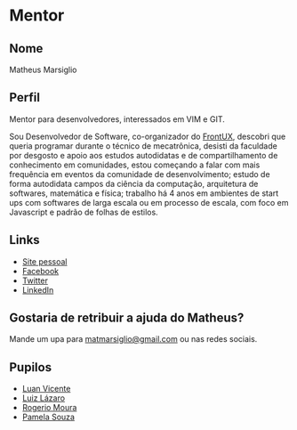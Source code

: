 # Mentor

## Nome

Matheus Marsiglio

## Perfil

Mentor para desenvolvedores, interessados em VIM e GIT.

Sou Desenvolvedor de Software, co-organizador do [FrontUX](http://www.blog.frontux.com), descobri que queria programar durante o técnico de mecatrônica, desisti da faculdade por desgosto e apoio aos estudos autodidatas e de compartilhamento de conhecimento em comunidades, estou começando a falar com mais frequência em eventos da comunidade de desenvolvimento;
estudo de forma autodidata campos da ciência da computação, arquitetura de softwares, matemática e física; trabalho há 4 anos em ambientes de start ups com softwares de larga escala ou em processo de escala, com foco em Javascript e padrão de folhas de estilos.

## Links

* [Site pessoal](http://heymathe.us)
* [Facebook](https://www.facebook.com/matheusmarsiglio)
* [Twitter](https://twitter.com/matmarsiglio)
* [LinkedIn](https://br.linkedin.com/in/matmarsiglio)

## Gostaria de retribuir a ajuda do Matheus?

Mande um upa para matmarsiglio@gmail.com ou nas redes sociais.

## Pupilos

* [Luan Vicente](https://github.com/training-center/mentoria/blob/master/pupilos/perfis/luan_vicente.md)
* [Luiz Lázaro](https://github.com/training-center/mentoria/blob/master/pupilos/perfis/LuizLazaro.md)
* [Rogerio Moura](https://github.com/training-center/mentoria/blob/master/pupilos/perfis/RogerioMoura.md)
* [Pamela Souza](https://github.com/training-center/mentoria/blob/master/pupilos/perfis/pamelasouza)
